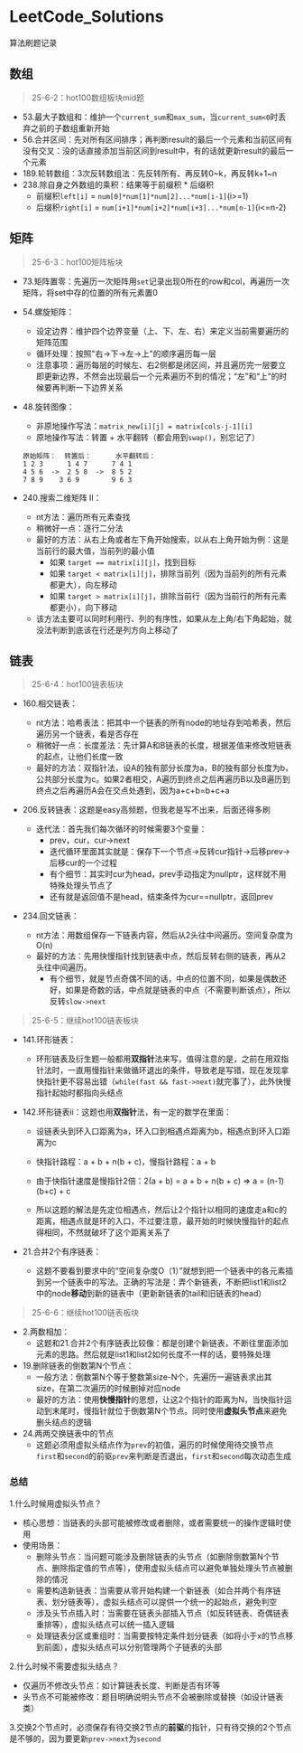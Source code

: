 # LeetCode_Solutions
算法刷题记录

## 数组

> 25-6-2：hot100数组板块mid题

- 53.最大子数组和：维护一个`current_sum`和`max_sum`，当`current_sum<0`时丢弃之前的子数组重新开始
- 56.合并区间：先对所有区间排序；再判断result的最后一个元素和当前区间有没有交叉：没的话直接添加当前区间到result中，有的话就更新result的最后一个元素
- 189.轮转数组：3次反转数组法：先反转所有、再反转0~k，再反转k+1~n
- 238.除自身之外数组的乘积：结果等于前缀积 * 后缀积
  - 前缀积`left[i]` = `num[0]*num[1]*num[2]...*num[i-1]`(i>=1)
  - 后缀积`right[i]` = `num[i+1]*num[i+2]*num[i+3]...*num[n-1]`(i<=n-2)



## 矩阵

> 25-6-3：hot100矩阵板块

- 73.矩阵置零：先遍历一次矩阵用`set`记录出现0所在的row和col，再遍历一次矩阵，将set中存的位置的所有元素置0

- 54.螺旋矩阵：

  - 设定边界：维护四个边界变量（上、下、左、右）来定义当前需要遍历的矩阵范围
  - 循环处理：按照"右→下→左→上"的顺序遍历每一层
  - 注意事项：遍历每层的时候左、右2侧都是闭区间，并且遍历完一层要立即更新边界，不然会出现最后一个元素遍历不到的情况；“左”和“上”的时候要再判断一下边界关系

- 48.旋转图像：

  - 非原地操作写法：`matrix_new[i][j] = matrix[cols-j-1][i]`
  - 原地操作写法：转置 + 水平翻转（都会用到`swap()`，别忘记了）

  ```
  原始矩阵：  转置后：      水平翻转后：
  1 2 3      1 4 7		7 4 1
  4 5 6  ->  2 5 8  -> 	8 5 2
  7 8 9	   3 6 9		9 6 3
  ```

- 240.搜索二维矩阵 II：
  - nt方法：遍历所有元素查找
  - 稍微好一点：逐行二分法
  - 最好的方法：从右上角或者左下角开始搜索，以从右上角开始为例：这是当前行的最大值，当前列的最小值
    - 如果 `target == matrix[i][j]`，找到目标
    - 如果 `target < matrix[i][j]`，排除当前列（因为当前列的所有元素都更大），向左移动
    - 如果 `target > matrix[i][j]`，排除当前行（因为当前行的所有元素都更小），向下移动
  - 该方法主要可以同时利用行、列的有序性，如果从左上角/右下角起始，就没法判断到底该在行还是列方向上移动了



## 链表

> 25-6-4：hot100链表板块

- 160.相交链表：
  - nt方法：哈希表法：把其中一个链表的所有node的地址存到哈希表，然后遍历另一个链表，看是否存在
  - 稍微好一点：长度差法：先计算A和B链表的长度，根据差值来修改短链表的起点，让他们长度一致
  - 最好的方法：双指针法，设A的独有部分长度为a，B的独有部分长度为b，公共部分长度为c。如果2者相交，A遍历到终点之后再遍历B以及B遍历到终点之后再遍历A会在交点处遇到，因为a+c+b=b+c+a

- 206.反转链表：这题是easy高频题，但我老是写不出来，后面还得多刷
  - 迭代法：首先我们每次循环的时候需要3个变量：
    - prev，cur，cur->next
    - 迭代循环里面其实就是：保存下一个节点->反转cur指针->后移prev->后移cur的一个过程
    - 有个细节：其实时cur为head，prev手动指定为nullptr，这样就不用特殊处理头节点了
    - 还有就是返回值不是head，结束条件为cur==nullptr，返回prev
- 234.回文链表：
  - nt方法：用数组保存一下链表内容，然后从2头往中间遍历。空间复杂度为O(n)
  - 最好的方法：先用快慢指针找到链表中点，然后反转右侧的链表，再从2头往中间遍历。
    - 有个细节，就是节点奇偶不同的话，中点的位置不同，如果是偶数还好，如果是奇数的话，中点就是链表的中点（不需要判断该点），所以反转`slow->next`

> 25-6-5：继续hot100链表板块

- 141.环形链表：
  - 环形链表及衍生题一般都用**双指针**法来写，值得注意的是，之前在用双指针法时，一直用慢指针来做循环退出的条件，导致老是写错，现在发现拿快指针更不容易出错（`while(fast && fast->next)`就完事了），此外快慢指针起始时都指向头结点

- 142.环形链表ii：这题也用**双指针**法，有一定的数学在里面：

  - 设链表头到环入口距离为a，环入口到相遇点距离为b，相遇点到环入口距离为c

  - 快指针路程：a + b + n(b + c)，慢指针路程：a + b

  - 由于快指针速度是慢指针2倍：2(a + b) = a + b + n(b + c) => a = (n-1)(b+c) + c
  - 所以这题的解法是先定位相遇点，然后让2个指针以相同的速度走a和c的距离，相遇点就是环的入口，不过要注意，最开始的时候快慢指针的起点得相同，不然就破坏了这个距离关系了

- 21.合并2个有序链表：
  - 这题不要看到要求中的“空间复杂度O（1）”就想到把一个链表中的各元素插到另一个链表中的写法。正确的写法是：弄个新链表，不断把list1和list2中的node**移动**到新的链表中（更新新链表的tail和旧链表的head）

> 25-6-6：继续hot100链表板块

- 2.两数相加：
  - 这题和21.合并2个有序链表比较像：都是创建个新链表，不断往里面添加元素的思路。然后就是list1和list2如何长度不一样的话，要特殊处理
- 19.删除链表的倒数第N个节点：
  - 一般方法：倒数第N个等于整数第size-N个，先遍历一遍链表求出其size，在第二次遍历的时候删掉对应node
  - 最好的方法：使用**快慢指针**的思想，让这2个指针的距离为N，当快指针运动到末尾时，慢指针就位于倒数第N个节点。同时使用**虚拟头节点**来避免删头结点的逻辑
- 24.两两交换链表中的节点
  - 这题必须用虚拟头结点作为`prev`的初值，遍历的时候使用待交换节点`first`和`second`的前驱`prev`来判断是否退出，`first`和`second`每次动态生成



### 总结

1.什么时候用虚拟头节点？

- 核心思想：当链表的头部可能被修改或者删除，或者需要统一的操作逻辑时使用
- 使用场景：
  - 删除头节点：当问题可能涉及删除链表的头节点（如删除倒数第N个节点、删除指定值的节点等），使用虚拟头结点可以避免单独处理头节点被删除的情况
  - 需要构造新链表：当需要从零开始构建一个新链表（如合并两个有序链表、划分链表等），虚拟头结点可以提供一个统一的起始点，避免判空
  - 涉及头节点插入时：当需要在链表头部插入节点（如反转链表、奇偶链表重排等），虚拟头结点可以统一插入逻辑
  - 处理链表分区或重组时：当需要按特定条件划分链表（如将小于x的节点移到前面），虚拟头结点可以分别管理两个子链表的头部



2.什么时候不需要虚拟头结点？

- 仅遍历不修改头节点：如计算链表长度、判断是否有环等
- 头节点不可能被修改：题目明确说明头节点不会被删除或替换（如设计链表类）



3.交换2个节点时，必须保存有待交换2节点的**前驱**的指针，只有待交换的2个节点是不够的，因为要更新`prev->next`为`second`
